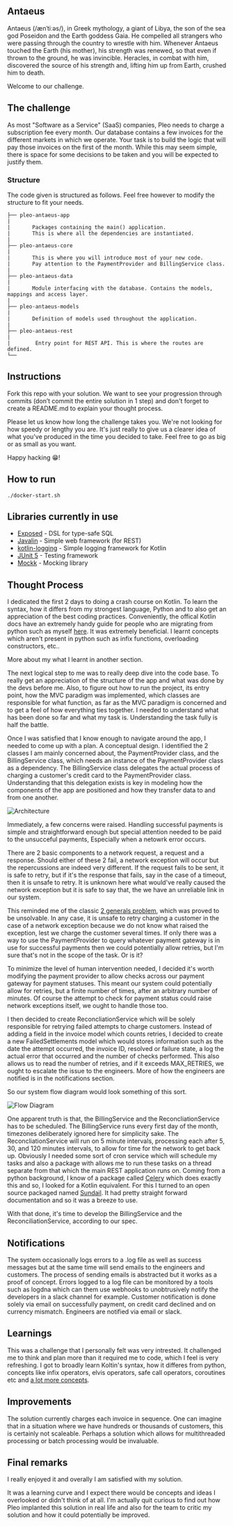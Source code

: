 ## Antaeus

Antaeus (/ænˈtiːəs/), in Greek mythology, a giant of Libya, the son of the sea god Poseidon and the Earth goddess Gaia. He compelled all strangers who were passing through the country to wrestle with him. Whenever Antaeus touched the Earth (his mother), his strength was renewed, so that even if thrown to the ground, he was invincible. Heracles, in combat with him, discovered the source of his strength and, lifting him up from Earth, crushed him to death.

Welcome to our challenge.

## The challenge

As most "Software as a Service" (SaaS) companies, Pleo needs to charge a subscription fee every month. Our database contains a few invoices for the different markets in which we operate. Your task is to build the logic that will pay those invoices on the first of the month. While this may seem simple, there is space for some decisions to be taken and you will be expected to justify them.

### Structure
The code given is structured as follows. Feel free however to modify the structure to fit your needs.
```
├── pleo-antaeus-app
|
|       Packages containing the main() application. 
|       This is where all the dependencies are instantiated.
|
├── pleo-antaeus-core
|
|       This is where you will introduce most of your new code.
|       Pay attention to the PaymentProvider and BillingService class.
|
├── pleo-antaeus-data
|
|       Module interfacing with the database. Contains the models, mappings and access layer.
|
├── pleo-antaeus-models
|
|       Definition of models used throughout the application.
|
├── pleo-antaeus-rest
|
|        Entry point for REST API. This is where the routes are defined.
└──
```

## Instructions
Fork this repo with your solution. We want to see your progression through commits (don’t commit the entire solution in 1 step) and don't forget to create a README.md to explain your thought process.

Please let us know how long the challenge takes you. We're not looking for how speedy or lengthy you are. It's just really to give us a clearer idea of what you've produced in the time you decided to take. Feel free to go as big or as small as you want.

Happy hacking 😁!

## How to run
```
./docker-start.sh
```

## Libraries currently in use
* [Exposed](https://github.com/JetBrains/Exposed) - DSL for type-safe SQL
* [Javalin](https://javalin.io/) - Simple web framework (for REST)
* [kotlin-logging](https://github.com/MicroUtils/kotlin-logging) - Simple logging framework for Kotlin
* [JUnit 5](https://junit.org/junit5/) - Testing framework
* [Mockk](https://mockk.io/) - Mocking library

## Thought Process

I dedicated the first 2 days to doing a crash course on Kotlin. To learn the syntax, how it differs from my strongest language, Python and to also get an appreciation of the best coding practices. Conveniently, the offical Kotlin docs have an extremely handy guide for people who are migrating from python such as myself [here](https://kotlinlang.org/docs/tutorials/kotlin-for-py/introduction.html). It was extremely beneficial. I learnt concepts which aren't present in python such as infix functions, overloading constructors, etc..

More about my what I learnt in another section.

The next logical step to me was to really deep dive into the code base. To really get an appreciation of the structure of the app and what was done by the devs before me. Also, to figure out how to run the project, its entry point, how the MVC paradigm was implemented, which classes are responsible for what function, as far as the MVC paradigm is concerned and to get a feel of how everything ties together. I needed to understand what has been done so far and what my task is. Understanding the task fully is half the battle.

Once I was satisfied that I know enough to navigate around the app, I needed to come up with a plan. A conceptual design. I identified the 2 classes I am mainly concerned about, the PaymentProvider class, and the BillingService class, which needs an instance of the PaymentProvider class as a dependency. The BillingService class delegates the actual process of charging a customer's credit card to the PaymentProvider class. Understanding that this delegation exists is key in modeling how the components of the app are positioned and how they transfer data to and from one another.

![Architecture](./App_Architecture.jpg)

Immediately, a few concerns were raised. Handling successful payments is simple and straightforward enough but special attention needed to be paid to the unsucceful payments, Especially when a netowrk error occurs. 

There are 2 basic components to a network request, a request and a response. Should either of these 2 fail, a network exception will occur but the repercussions are indeed very different. If the request fails to be sent, it is safe to retry, but if it's the response that fails, say in the case of a timeout, then it is unsafe to retry. It is unknown here what would've really caused the network exception but it is safe to say that, the we have an unreliable link in our system.

This reminded me of the classic [2 generals problem](https://en.wikipedia.org/wiki/Two_Generals%27_Problem), which was proved to be unsolvable. In any case, it is unsafe to retry charging a customer in the case of a network exception because we do not know what raised the exception, lest we charge the customer several times. If only there was a way to use the PaymentProvider to query whatever payment gateway is in use for successful payments then we could potentially allow retries, but I'm sure that's not in the scope of the task. Or is it?

To minimize the level of human intervention needed, I decided it's worth modifying the payment provider to allow checks across our payment gateway for payment statuses. This meant our system could potentially allow for retries, but a finite number of times, after an arbitrary number of minutes. Of course the attempt to check for payment status could raise network exceptions itself, we ought to handle those too.

I then decided to create ReconcliationService which will be solely responsible for retrying failed attempts to charge customers. Instead of adding a field in the invoice model which counts retries, I decided to create a new FailedSettlements model which would stores information such as the date the attempt occurred, the invoice ID, resolved or failure state, a log the actual error that occurred and the number of checks performed. This also allows us to read the number of retries, and if it exceeds MAX_RETRIES, we ought to escalate the issue to the engineers. More of how the engineers are notified is in the notifications section.

So our system flow diagram would look something of this sort.

![Flow Diagram](./Data_Flow_Diagram.jpg)

One apparent truth is that, the BillingService and the ReconcliationService has to be scheduled. The BillingService runs every first day of the month, timezones deliberately ignored here for simplicity sake. The ReconcliationService will run on 5 minute intervals, processing each after 5, 30, and 120 minutes intervals, to allow for time for the network to get back up. Obviously I needed some sort of cron service which will schedule my tasks and also a package with allows me to run these tasks on a thread separate from that which the main REST application runs on. Coming from a python background, I know of a package called [Celery](http://www.celeryproject.org/) which does exactly this and so, I looked for a Kotlin equivalent. For this I turned to an open source packaged named [Sundail](https://knowm.org/open-source/sundial/). It had pretty straight forward documentation and so it was a breeze to use.

With that done, it's time to develop the BillingService and the ReconciliationService, according to our spec.

## Notifications

The system occasionally logs errors to a .log file as well as success messages but at the same time will send emails to the engineers and customers. The process of sending emails is abstracted but it works as a proof of concept. Errors logged to a log file can be monitored by a tools such as logdna which can them use webhooks to unobtrusively notify the developers in a slack channel for example. Customer notification is done solely via email on successfully payment, on credit card declined and on currency mismatch. Engineers are notified via email or slack.

## Learnings

This was a challenge that I personally felt was very intrested. It challenged me to think and plan more than it required me to code, which I feel is very refreshing. I got to broadly learn Koltin's syntax, how it differes from python, concepts like infix operators, elvis operators, safe call operators, coroutines etc and [a lot more concepts](https://kotlinlang.org/docs/reference/basic-syntax.html).

## Improvements
The solution currently charges each invoice in sequence. One can imagine that in a situation where we have hundreds or thousands of customers, this is certainly not scaleable. Perhaps a solution which allows for multithreaded processing or batch processing would be invaluable.


## Final remarks
I really enjoyed it and overally I am satisfied with my solution.

It was a learning curve and I expect there would be concepts and ideas I overlooked or didn't think of at all. I'm actually quit curious to find out how Pleo implanted this solution in real life and also for the team to critic my solution and how it could potentially be improved.

